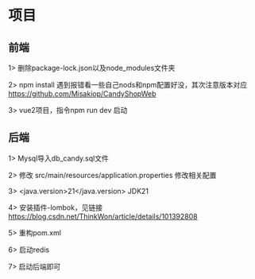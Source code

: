 # 项目

## 前端

1> 删除package-lock.json以及node_modules文件夹

2> npm install 遇到报错看一些自己nods和npm配置好没，其次注意版本对应
https://github.com/Misakiop/CandyShopWeb

3> vue2项目，指令npm run dev 启动

## 后端

1> Mysql导入db_candy.sql文件

2> 修改 src/main/resources/application.properties 修改相关配置

3> <properties><java.version>21</java.version></properties> JDK21

4> 安装插件-lombok，见链接
https://blog.csdn.net/ThinkWon/article/details/101392808

5> 重构pom.xml

6> 启动redis

7> 启动后端即可

